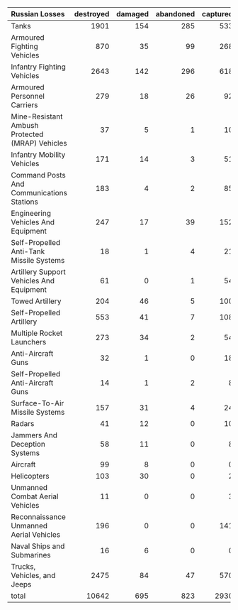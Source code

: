 | Russian Losses                                   |   destroyed |   damaged |   abandoned |   captured |   total |
|:-------------------------------------------------|------------:|----------:|------------:|-----------:|--------:|
| Tanks                                            |        1901 |       154 |         285 |        533 |    2873 |
| Armoured Fighting Vehicles                       |         870 |        35 |          99 |        268 |    1272 |
| Infantry Fighting Vehicles                       |        2643 |       142 |         296 |        618 |    3699 |
| Armoured Personnel Carriers                      |         279 |        18 |          26 |         92 |     415 |
| Mine-Resistant Ambush Protected  (MRAP) Vehicles |          37 |         5 |           1 |         10 |      53 |
| Infantry Mobility Vehicles                       |         171 |        14 |           3 |         51 |     239 |
| Command Posts And Communications Stations        |         183 |         4 |           2 |         85 |     274 |
| Engineering Vehicles And Equipment               |         247 |        17 |          39 |        152 |     455 |
| Self-Propelled Anti-Tank Missile Systems         |          18 |         1 |           4 |         21 |      44 |
| Artillery Support Vehicles And Equipment         |          61 |         0 |           1 |         54 |     116 |
| Towed Artillery                                  |         204 |        46 |           5 |        100 |     355 |
| Self-Propelled Artillery                         |         553 |        41 |           7 |        108 |     709 |
| Multiple Rocket Launchers                        |         273 |        34 |           2 |         54 |     363 |
| Anti-Aircraft Guns                               |          32 |         1 |           0 |         18 |      51 |
| Self-Propelled Anti-Aircraft Guns                |          14 |         1 |           2 |          8 |      25 |
| Surface-To-Air Missile Systems                   |         157 |        31 |           4 |         24 |     216 |
| Radars                                           |          41 |        12 |           0 |         10 |      63 |
| Jammers And Deception Systems                    |          58 |        11 |           0 |          8 |      77 |
| Aircraft                                         |          99 |         8 |           0 |          0 |     107 |
| Helicopters                                      |         103 |        30 |           0 |          2 |     135 |
| Unmanned Combat Aerial Vehicles                  |          11 |         0 |           0 |          3 |      14 |
| Reconnaissance Unmanned Aerial Vehicles          |         196 |         0 |           0 |        141 |     337 |
| Naval Ships and Submarines                       |          16 |         6 |           0 |          0 |      22 |
| Trucks, Vehicles, and Jeeps                      |        2475 |        84 |          47 |        570 |    3176 |
| total                                            |       10642 |       695 |         823 |       2930 |   15090 |